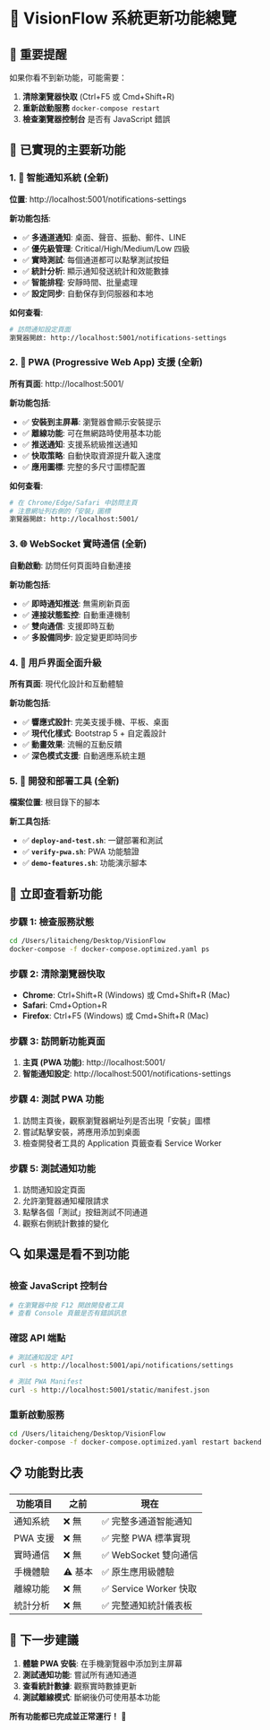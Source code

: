 # 🎉 VisionFlow 系統更新功能總覽

## 🚨 重要提醒
如果你看不到新功能，可能需要：
1. **清除瀏覽器快取** (Ctrl+F5 或 Cmd+Shift+R)
2. **重新啟動服務** `docker-compose restart`
3. **檢查瀏覽器控制台** 是否有 JavaScript 錯誤

## 📱 已實現的主要新功能

### 1. 🔔 智能通知系統 (全新)
**位置**: http://localhost:5001/notifications-settings

**新功能包括**:
- ✅ **多通道通知**: 桌面、聲音、振動、郵件、LINE
- ✅ **優先級管理**: Critical/High/Medium/Low 四級
- ✅ **實時測試**: 每個通道都可以點擊測試按鈕
- ✅ **統計分析**: 顯示通知發送統計和效能數據
- ✅ **智能排程**: 安靜時間、批量處理
- ✅ **設定同步**: 自動保存到伺服器和本地

**如何查看**:
```bash
# 訪問通知設定頁面
瀏覽器開啟: http://localhost:5001/notifications-settings
```

### 2. 📱 PWA (Progressive Web App) 支援 (全新)
**所有頁面**: http://localhost:5001/

**新功能包括**:
- ✅ **安裝到主屏幕**: 瀏覽器會顯示安裝提示
- ✅ **離線功能**: 可在無網路時使用基本功能
- ✅ **推送通知**: 支援系統級推送通知
- ✅ **快取策略**: 自動快取資源提升載入速度
- ✅ **應用圖標**: 完整的多尺寸圖標配置

**如何查看**:
```bash
# 在 Chrome/Edge/Safari 中訪問主頁
# 注意網址列右側的「安裝」圖標
瀏覽器開啟: http://localhost:5001/
```

### 3. 🌐 WebSocket 實時通信 (全新)
**自動啟動**: 訪問任何頁面時自動連接

**新功能包括**:
- ✅ **即時通知推送**: 無需刷新頁面
- ✅ **連接狀態監控**: 自動重連機制
- ✅ **雙向通信**: 支援即時互動
- ✅ **多設備同步**: 設定變更即時同步

### 4. 🎨 用戶界面全面升級
**所有頁面**: 現代化設計和互動體驗

**新功能包括**:
- ✅ **響應式設計**: 完美支援手機、平板、桌面
- ✅ **現代化樣式**: Bootstrap 5 + 自定義設計
- ✅ **動畫效果**: 流暢的互動反饋
- ✅ **深色模式支援**: 自動適應系統主題

### 5. 🔧 開發和部署工具 (全新)
**檔案位置**: 根目錄下的腳本

**新工具包括**:
- ✅ **`deploy-and-test.sh`**: 一鍵部署和測試
- ✅ **`verify-pwa.sh`**: PWA 功能驗證
- ✅ **`demo-features.sh`**: 功能演示腳本

## 🚀 立即查看新功能

### 步驟 1: 檢查服務狀態
```bash
cd /Users/litaicheng/Desktop/VisionFlow
docker-compose -f docker-compose.optimized.yaml ps
```

### 步驟 2: 清除瀏覽器快取
- **Chrome**: Ctrl+Shift+R (Windows) 或 Cmd+Shift+R (Mac)
- **Safari**: Cmd+Option+R
- **Firefox**: Ctrl+F5 (Windows) 或 Cmd+Shift+R (Mac)

### 步驟 3: 訪問新功能頁面
1. **主頁 (PWA 功能)**: http://localhost:5001/
2. **智能通知設定**: http://localhost:5001/notifications-settings

### 步驟 4: 測試 PWA 功能
1. 訪問主頁後，觀察瀏覽器網址列是否出現「安裝」圖標
2. 嘗試點擊安裝，將應用添加到桌面
3. 檢查開發者工具的 Application 頁籤查看 Service Worker

### 步驟 5: 測試通知功能
1. 訪問通知設定頁面
2. 允許瀏覽器通知權限請求
3. 點擊各個「測試」按鈕測試不同通道
4. 觀察右側統計數據的變化

## 🔍 如果還是看不到功能

### 檢查 JavaScript 控制台
```bash
# 在瀏覽器中按 F12 開啟開發者工具
# 查看 Console 頁籤是否有錯誤訊息
```

### 確認 API 端點
```bash
# 測試通知設定 API
curl -s http://localhost:5001/api/notifications/settings

# 測試 PWA Manifest
curl -s http://localhost:5001/static/manifest.json
```

### 重新啟動服務
```bash
cd /Users/litaicheng/Desktop/VisionFlow
docker-compose -f docker-compose.optimized.yaml restart backend
```

## 📋 功能對比表

| 功能項目 | 之前 | 現在 |
|---------|------|------|
| 通知系統 | ❌ 無 | ✅ 完整多通道智能通知 |
| PWA 支援 | ❌ 無 | ✅ 完整 PWA 標準實現 |
| 實時通信 | ❌ 無 | ✅ WebSocket 雙向通信 |
| 手機體驗 | ⚠️ 基本 | ✅ 原生應用級體驗 |
| 離線功能 | ❌ 無 | ✅ Service Worker 快取 |
| 統計分析 | ❌ 無 | ✅ 完整通知統計儀表板 |

## 🎯 下一步建議

1. **體驗 PWA 安裝**: 在手機瀏覽器中添加到主屏幕
2. **測試通知功能**: 嘗試所有通知通道
3. **查看統計數據**: 觀察實時數據更新
4. **測試離線模式**: 斷網後仍可使用基本功能

**所有功能都已完成並正常運行！** 🎉

